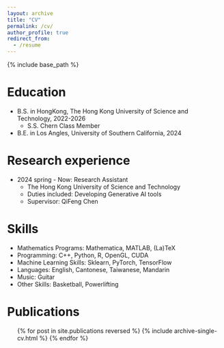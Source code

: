 ```yaml
---
layout: archive
title: "CV"
permalink: /cv/
author_profile: true
redirect_from:
  - /resume
---
```


{% include base_path %}

Education
======
* B.S. in HongKong, The Hong Kong University of Science and Technology, 2022-2026
  * S.S. Chern Class Member
* B.E. in Los Angles, University of Southern California, 2024

Research experience
======
* 2024 spring - Now: Research Assistant
  * The Hong Kong University of Science and Technology
  * Duties included: Developing Generative AI tools
  * Supervisor: QiFeng Chen
  
Skills
======
* Mathematics Programs: Mathematica, MATLAB, (La)TeX
* Programming: C++, Python, R, OpenGL, CUDA
* Machine Learning Skills: Sklearn, PyTorch, TensorFlow
* Languages: English, Cantonese, Taiwanese, Mandarin
* Music: Guitar
* Other Skills: Basketball, Powerlifting

Publications
======
  <ul>{% for post in site.publications reversed %}
    {% include archive-single-cv.html %}
  {% endfor %}</ul>
  
<!--
Talks
======
  <ul>{% for post in site.talks reversed %}
    {% include archive-single-talk-cv.html  %}
  {% endfor %}</ul>
  
Teaching
======
  <ul>{% for post in site.teaching reversed %}
    {% include archive-single-cv.html %}
  {% endfor %}</ul>
  
Service and leadership
======
* Currently signed in to 43 different slack teams
-->
